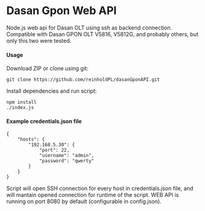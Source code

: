 # Dasan Gpon Web API
Node.js web api for Dasan OLT using ssh as backend connection. Compatible with Dasan GPON OLT V5816, V5812G, and probably others, but only this two were tested.


#### Usage

Download ZIP or clone using git:

```
git clone https://github.com/reinholdPL/dasanGponAPI.git
```

Install dependencies and run script:
```
npm install
./index.js
```

#### Example credentials.json file

```
{
    "hosts": {
        "192.168.5.30": {
            "port": 22,
            "username": "admin",
            "password": "qwerty"
        }
    }
}
```

Script will open SSH connection for every host in credentials.json file, and will mantain opened connection for runtime of the script. WEB API is running on port 8080 by default (configurable in config.json).